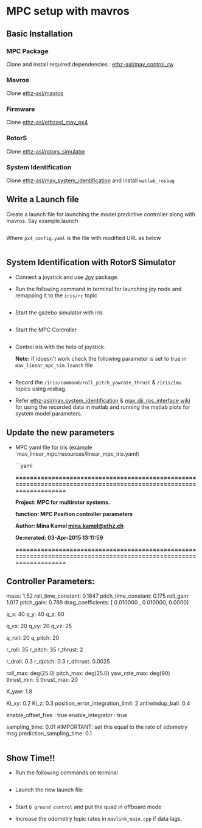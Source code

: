 # MPC setup with mavros

## Basic Installation  <a id="basic-installation"></a>

### MPC Package  <a id="mpc-package"></a>

Clone and install required dependencies : [ethz-asl/mav\_control\_rw](https://github.com/ethz-asl/mav_control_rw)​

### Mavros  <a id="mavros"></a>

Clone [ethz-asl/mavros](https://github.com/ethz-asl/mavros)​

### Firmware  <a id="firmware"></a>

Clone [ethz-asl/ethzasl\_mav\_px4](https://github.com/ethz-asl/ethzasl_mav_px4)​

### RotorS  <a id="rotors"></a>

Clone [ethz-asl/rotors\_simulator](https://github.com/ethz-asl/rotors_simulator)​

### System Identification  <a id="system-identification"></a>

Clone [ethz-asl/mav\_system\_identification](https://github.com/ethz-asl/mav_system_identification) and install `matlab_rosbag`

## Write a Launch file  <a id="write-a-launch-file"></a>

Create a launch file for launching the model predictive controller along with mavros. Say example.launch

```text

```

Where `px4_config.yaml` is the file with modified URL as below

```text

```

## System Identification with RotorS Simulator  <a id="system-identification-with-rotors-simulator"></a>

* Connect a joystick and use [Joy](http://wiki.ros.org/joy) package.
* Run the following command in terminal for launching joy node and remapping it to the `iris/rc` topic

  ```text

  ```

* Start the gazebo simulator with iris

  ```text

  ```

* Start the MPC Controller

  ```text

  ```

* Control iris with the help of joystick.

  **Note:** If idoesn't work check the following parameter is set to true in `mav_linear_mpc_sim.launch` file

  ```text

  ```

* Record the `/iris/command/roll_pitch_yawrate_thrust` & `/iris/imu` topics using rosbag.
* Refer [ethz-asl/mav\_system\_identification](https://github.com/ethz-asl/mav_system_identification) & [mav\_dji\_ros\_interface wiki](https://github.com/ethz-asl/mav_dji_ros_interface/wiki/Dynamic-System-Identification-%28via-VirtualRC%29) for using the recorded data in matlab and running the matlab plots for system model parameters.

## Update the new parameters  <a id="update-the-new-parameters"></a>

* MPC yaml file for iris \(example \`mav\_linear\_mpc/resources/linear\_mpc\_iris.yaml\)

  \`\`\`yaml

  **==================================================================================================================**

  **Project: MPC for multirotor systems.**

  **function: MPC Position controller parameters**

  **Author: Mina Kamel mina.kamel@ethz.ch**

  **Ge:nerated: 03-Apr-2015 13:11:59**

  **==================================================================================================================**

## Controller Parameters:  <a id="controller-parameters"></a>

mass: 1.52 roll\_time\_constant: 0.1847 pitch\_time\_constant: 0.175 roll\_gain: 1.017 pitch\_gain: 0.789 drag\_coefficients: \[ 0.010000 , 0.010000, 0.0000\]

q\_x: 40 q\_y: 40 q\_z: 60

q\_vx: 20 q\_vy: 20 q\_vz: 25

q\_roll: 20 q\_pitch: 20

r\_roll: 35 r\_pitch: 35 r\_thrust: 2

r\_droll: 0.3 r\_dpitch: 0.3 r\_dthrust: 0.0025

roll\_max: deg\(25.0\) pitch\_max: deg\(25.0\) yaw\_rate\_max: deg\(90\) thrust\_min: 5 thrust\_max: 20

K\_yaw: 1.8

Ki\_xy: 0.2 Ki\_z: 0.3 position\_error\_integration\_limit: 2 antiwindup\_ball: 0.4

enable\_offset\_free : true enable\_integrator : true

sampling\_time: 0.01 \#IMPORTANT: set this equal to the rate of odometry msg prediction\_sampling\_time: 0.1

```text

```

## Show Time!!  <a id="show-time"></a>

* Run the following commands on terminal

  ```text

  ```

* Launch the new launch file

  ```text

  ```

* Start `Q ground control` and put the quad in offboard mode
* Increase the odometry topic rates in `mavlink_main.cpp` if data lags.

[    
](https://gajena.gitbook.io/aerial-robotics/temp/setup-your-computer)

